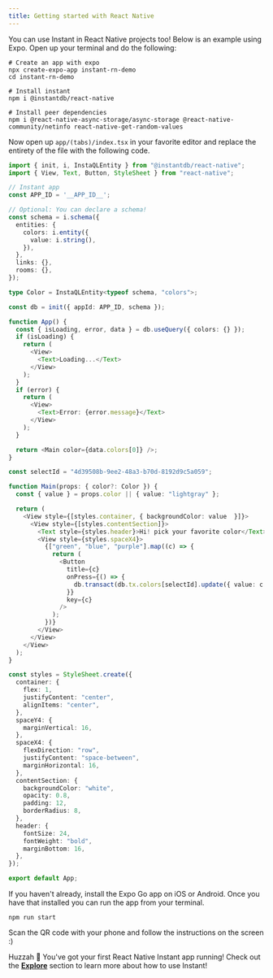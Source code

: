 ```yaml
---
title: Getting started with React Native
---
```


You can use Instant in React Native projects too! Below is an example using Expo. Open up your terminal and do the following:

```shell
# Create an app with expo
npx create-expo-app instant-rn-demo
cd instant-rn-demo

# Install instant
npm i @instantdb/react-native

# Install peer dependencies
npm i @react-native-async-storage/async-storage @react-native-community/netinfo react-native-get-random-values
```

Now open up `app/(tabs)/index.tsx` in your favorite editor and replace the entirety of the file with the following code.

```typescript {% showCopy=true %}
import { init, i, InstaQLEntity } from "@instantdb/react-native";
import { View, Text, Button, StyleSheet } from "react-native";

// Instant app
const APP_ID = '__APP_ID__';

// Optional: You can declare a schema!
const schema = i.schema({
  entities: {
    colors: i.entity({
      value: i.string(),
    }),
  },
  links: {},
  rooms: {},
});

type Color = InstaQLEntity<typeof schema, "colors">;

const db = init({ appId: APP_ID, schema });

function App() {
  const { isLoading, error, data } = db.useQuery({ colors: {} });
  if (isLoading) {
    return (
      <View>
        <Text>Loading...</Text>
      </View>
    );
  }
  if (error) {
    return (
      <View>
        <Text>Error: {error.message}</Text>
      </View>
    );
  }

  return <Main color={data.colors[0]} />;
}

const selectId = "4d39508b-9ee2-48a3-b70d-8192d9c5a059";

function Main(props: { color?: Color }) {
  const { value } = props.color || { value: "lightgray" };

  return (
    <View style={[styles.container, { backgroundColor: value  }]}>
      <View style={[styles.contentSection]}>
        <Text style={styles.header}>Hi! pick your favorite color</Text>
        <View style={styles.spaceX4}>
          {["green", "blue", "purple"].map((c) => {
            return (
              <Button
                title={c}
                onPress={() => {
                  db.transact(db.tx.colors[selectId].update({ value: c }));
                }}
                key={c}
              />
            );
          })}
        </View>
      </View>
    </View>
  );
}

const styles = StyleSheet.create({
  container: {
    flex: 1,
    justifyContent: "center",
    alignItems: "center",
  },
  spaceY4: {
    marginVertical: 16,
  },
  spaceX4: {
    flexDirection: "row",
    justifyContent: "space-between",
    marginHorizontal: 16,
  },
  contentSection: {
    backgroundColor: "white",
    opacity: 0.8,
    padding: 12,
    borderRadius: 8,
  },
  header: {
    fontSize: 24,
    fontWeight: "bold",
    marginBottom: 16,
  },
});

export default App;
```

If you haven't already, install the Expo Go app on iOS or Android. Once you have that installed you can run the app from your terminal.

```
npm run start
```

Scan the QR code with your phone and follow the instructions on the screen :)

Huzzah 🎉 You've got your first React Native Instant app running! Check out the [**Explore**](/docs/init) section to learn more about how to use Instant!
